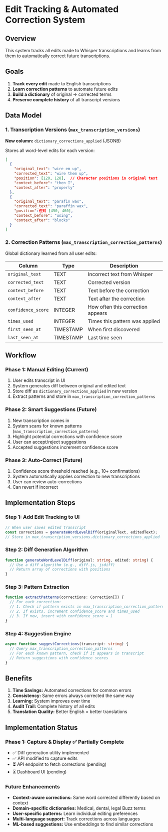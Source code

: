 # Edit Tracking & Automated Correction System

## Overview

This system tracks all edits made to Whisper transcriptions and learns from them to automatically correct future transcriptions.

## Goals

1. **Track every edit** made to English transcriptions
2. **Learn correction patterns** to automate future edits
3. **Build a dictionary** of original → corrected terms
4. **Preserve complete history** of all transcript versions

## Data Model

### 1. Transcription Versions (`max_transcription_versions`)

**New column:** `dictionary_corrections_applied` (JSONB)

Stores all word-level edits for each version:

```json
[
  {
    "original_text": "wire em up",
    "corrected_text": "wire them up",
    "position": [120, 128],  // Character positions in original text
    "context_before": "then I",
    "context_after": "properly"
  },
  {
    "original_text": "parafin wax",
    "corrected_text": "paraffin wax",
    "position":但对 [450, 460],
    "context_before": "using",
    "context_after": "blocks"
  }
]
```

### 2. Correction Patterns (`max_transcription_correction_patterns`)

Global dictionary learned from all user edits:

| Column | Type | Description |
|--------|------|-------------|
| `original_text` | TEXT | Incorrect text from Whisper |
| `corrected_text` | TEXT | Corrected version |
| `context_before` | TEXT | Text before the correction |
| `context_after` | TEXT | Text after the correction |
| `confidence_score` | INTEGER | How often this correction appears |
| `times_used` | INTEGER | Times this pattern was applied |
| `first_seen_at` | TIMESTAMP | When first discovered |
| `last_seen_at` | TIMESTAMP | Last time seen |

## Workflow

### Phase 1: Manual Editing (Current)

1. User edits transcript in UI
2. System generates diff between original and edited text
3. Store diff as `dictionary_corrections_applied` in new version
4. Extract patterns and store in `max_transcription_correction_patterns`

### Phase 2: Smart Suggestions (Future)

1. New transcription comes in
2. System scans for known patterns (`max_transcription_correction_patterns`)
3. Highlight potential corrections with confidence score
4. User can accept/reject suggestions
5. Accepted suggestions increment confidence score

### Phase 3: Auto-Correct (Future)

1. Confidence score threshold reached (e.g., 10+ confirmations)
2. System automatically applies correction to new transcriptions
3. User can review auto-corrections
4. Can revert if incorrect

## Implementation Steps

### Step 1: Add Edit Tracking to UI

```typescript
// When user saves edited transcript
const corrections = generateWordLevelDiff(originalText, editedText);
// Store in max_transcription_versions.dictionary_corrections_applied
```

### Step 2: Diff Generation Algorithm

```typescript
function generateWordLevelDiff(original: string, edited: string) {
  // Use a diff algorithm (e.g., diff.js, jsdiff)
  // Return array of corrections with positions
}
```

### Step 3: Pattern Extraction

```typescript
function extractPatterns(corrections: Correction[]) {
  // For each correction:
  // 1. Check if pattern exists in max_transcription_correction_patterns
  // 2. If exists, increment confidence_score and times_used
  // 3. If new, insert with confidence_score = 1
}
```

### Step 4: Suggestion Engine

```typescript
async function suggestCorrections(transcript: string) {
  // Query max_transcription_correction_patterns
  // For each known pattern, check if it appears in transcript
  // Return suggestions with confidence scores
}
```

## Benefits

1. **Time Savings:** Automated corrections for common errors
2. **Consistency:** Same errors always corrected the same way
3. **Learning:** System improves over time
4. **Audit Trail:** Complete history of all edits
5. **Translation Quality:** Better English = better translations

## Implementation Status

### Phase 1: Capture & Display ✅ Partially Complete
- ✅ Diff generation utility implemented
- ✅ API modified to capture edits
- ⏳ API endpoint to fetch corrections (pending)
- ⏳ Dashboard UI (pending)

### Future Enhancements

- **Context-aware corrections:** Same word corrected differently based on context
- **Domain-specific dictionaries:** Medical, dental, legal Buzz terms
- **User-specific patterns:** Learn individual editing preferences
- **Multi-language support:** Track corrections across languages
- **ML-based suggestions:** Use embeddings to find similar corrections

